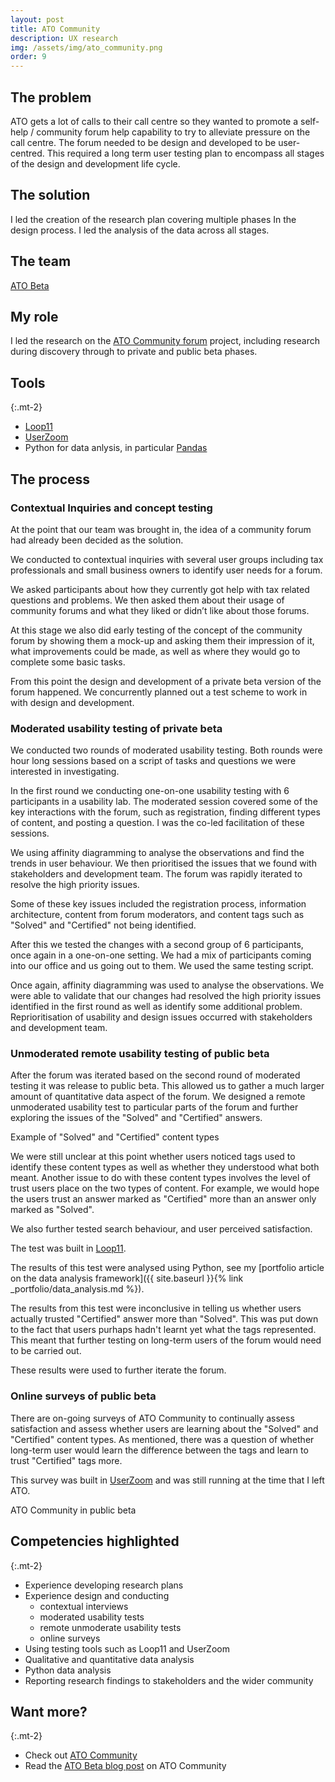 ```yaml
---
layout: post
title: ATO Community
description: UX research 
img: /assets/img/ato_community.png
order: 9
---
```


## The problem

ATO gets a lot of calls to their call centre so they wanted to promote a self-help / community forum help capability to try to alleviate pressure on the call centre. The forum needed to be design and developed to be user-centred. This required a long term user testing plan to encompass all stages of the design and development life cycle.

## The solution

I led the creation of the research plan covering multiple phases In the design process. I led the analysis of the data across all stages.

## The team

[ATO Beta](https://beta.ato.gov.au/)

## My role

I led the research on the [ATO Community forum](https://community.ato.gov.au/) project, including research during discovery through to private and public beta phases.

## Tools

{:.mt-2}
- [Loop11](https://www.loop11.com/)
- [UserZoom](https://www.userzoom.com/)
- Python for data anlysis, in particular [Pandas](https://pandas.pydata.org/)


## The process

### Contextual Inquiries and concept testing

At the point that our team was brought in, the idea of a community forum had already been decided as the solution.

We conducted to contextual inquiries with several user groups including tax professionals and small business owners to identify user needs for a forum.

We asked participants about how they currently got help with tax related questions and problems. We then asked them about their usage of community forums and what they liked or didn’t like about those forums.  
 
At this stage we also did early testing of the concept of the community forum by showing them a mock-up and asking them their impression of it, what improvements could be made, as well as where they would go to complete some basic tasks.

From this point the design and development of a private beta version of the forum happened. We concurrently planned out a test scheme to work in with design and development.

### Moderated usability testing of private beta

We conducted two rounds of moderated usability testing. Both rounds were hour long sessions based on a script of tasks and questions we were interested in investigating.

In the first round we conducting one-on-one usability testing with 6 participants in a usability lab. The moderated session covered some of the key interactions with the forum, such as registration, finding different types of content, and posting a question. I was the co-led facilitation of these sessions.

We using affinity diagramming to analyse the observations and find the trends in user behaviour. We then prioritised the issues that we found with stakeholders and development team. The forum was rapidly iterated to resolve the high priority issues. 

Some of these key issues included the registration process, information architecture, content from forum moderators, and content tags such as "Solved" and "Certified" not being identified.

After this we tested the changes with a second group of 6 participants, once again in a one-on-one setting. We had a mix of participants coming into our office and us going out to them. We used the same testing script.

Once again, affinity diagramming was used to analyse the observations. We were able to validate that our changes had resolved the high priority issues identified in the first round as well as identify some additional problem. Reprioritisation of usability and design issues occurred with stakeholders and development team.

### Unmoderated remote usability testing of public beta

After the forum was iterated based on the second round of moderated testing it was release to public beta. This allowed us to gather a much larger amount of quantitative data aspect of the forum. We designed a remote unmoderated usability test to particular parts of the forum and further exploring the issues of the "Solved" and "Certified" answers. 

<img class="img_centre" src="{{ site.baseurl }}/assets/img/portfolio_images/content_tags.png" alt="" title="Solved and Certified content tags"/>
<div class="col three caption">
	Example of "Solved" and "Certified" content types
</div>

We were still unclear at this point whether users noticed tags used to identify these content types as well as whether they understood what both meant. Another issue to do with these content types involves the level of trust users place on the two types of content. For example, we would hope the users trust an answer marked as "Certified" more than an answer only marked as "Solved".

We also further tested search behaviour, and user perceived satisfaction.

The test was built in [Loop11](https://www.loop11.com/).

The results of this test were analysed using Python, see my [portfolio article on the data analysis framework]({{ site.baseurl }}{% link _portfolio/data_analysis.md %}).

The results from this test were inconclusive in telling us whether users actually trusted "Certified"  answer more than "Solved". This was put down to the fact that users purhaps hadn't learnt yet what the tags represented. This meant that further testing on long-term users of the forum would need to be carried out.

These results were used to further iterate the forum. 

### Online surveys of public beta

There are on-going surveys of ATO Community to continually assess satisfaction and assess whether users are learning about the "Solved" and "Certified" content types. As mentioned, there was a question of whether long-term user would learn the difference between the tags and learn to trust "Certified" tags more. 

This survey was built in [UserZoom](https://www.userzoom.com/) and was still running at the time that I left ATO.

<div class="img_row">
    <img class="col three" src="{{ site.baseurl }}/assets/img/portfolio_images/ato_community.png" alt="" title="ATO Community in public beta"/>
</div>
<div class="col three caption">
	ATO Community in public beta
</div>


## Competencies highlighted

{:.mt-2}
* Experience developing research plans
* Experience design and conducting
    * contextual interviews
    * moderated usability tests
    * remote unmoderate usability tests
    * online surveys
* Using testing tools such as Loop11 and UserZoom
* Qualitative and quantitative data analysis
* Python data analysis
* Reporting research findings to stakeholders and the wider community


## Want more?

{:.mt-2}
* Check out [ATO Community](https://community.ato.gov.au/)
* Read the [ATO Beta blog post](https://beta.ato.gov.au/news/check-out-improvements-you-made-ato-community-beta) on ATO Community
